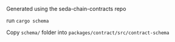 Generated using the seda-chain-contracts repo

run `cargo schema`

Copy `schema/` folder into `packages/contract/src/contract-schema`

